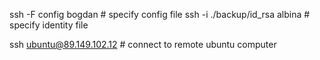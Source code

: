 ssh -F config bogdan                                    # specify config file
ssh -i ./backup/id_rsa albina                           # specify identity file

ssh ubuntu@89.149.102.12                                # connect to remote ubuntu computer

